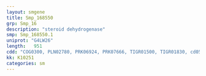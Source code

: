 ```yaml
---
layout: smgene
title: Smp_168550
grp: Smp_16
description: "steroid dehydrogenase"
smp: Smp_168550.1
uniprot: "G4LW26"
length:   951
cdd: "COG0300, PLN02780, PRK06924, PRK07666, TIGR01500, TIGR01830, cd05356, cl21454, pfam00106, pfam13561"
kk: K10251
categories: sm
---
```

